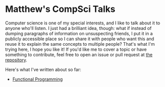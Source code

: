 # Matthew's CompSci Talks

Computer science is one of my special interests, and I like to talk about it to anyone who'll listen. I just had a brilliant idea, though: what if instead of dumping paragraphs of information on unsuspecting friends, I put it in a publicly accessible place so I can share it with people who want this and reuse it to explain the same concepts to multiple people? That's what I'm trying here, I hope you like it! If you'd like me to cover a topic or have something to contribute, feel free to open an issue or pull request at [the repository](https://github.com/matt-cornell/compsci-talks).

Here's what I've written about so far:

- [Functional Programming](functional/index.md)
